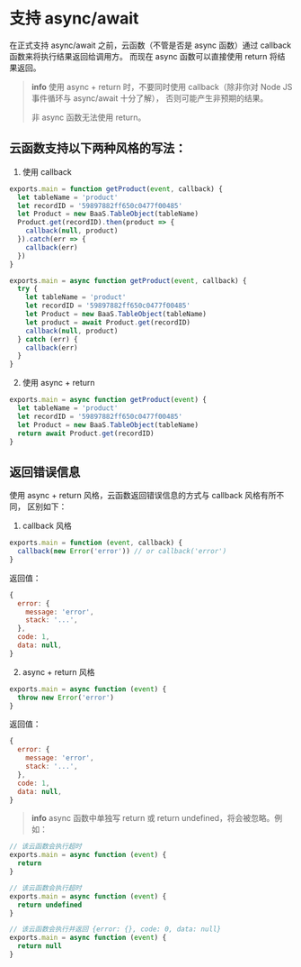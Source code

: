 # 支持 async/await

在正式支持 async/await 之前，云函数（不管是否是 async 函数）通过 callback 函数来将执行结果返回给调用方。
而现在 async 函数可以直接使用 return 将结果返回。

> **info**
> 使用 async + return 时，不要同时使用 callback（除非你对 Node JS 事件循环与 async/await 十分了解），
> 否则可能产生非预期的结果。
>
> 非 async 函数无法使用 return。

## 云函数支持以下两种风格的写法：

1. 使用 callback

  ```javascript
  exports.main = function getProduct(event, callback) {
    let tableName = 'product'
    let recordID = '59897882ff650c0477f00485'
    let Product = new BaaS.TableObject(tableName)
    Product.get(recordID).then(product => {
      callback(null, product)
    }).catch(err => {
      callback(err)
    })
  }
  ```

  ```javascript
  exports.main = async function getProduct(event, callback) {
    try {
      let tableName = 'product'
      let recordID = '59897882ff650c0477f00485'
      let Product = new BaaS.TableObject(tableName)
      let product = await Product.get(recordID)
      callback(null, product)
    } catch (err) {
      callback(err)
    }
  }
  ```

2. 使用 async + return

  ```javascript
  exports.main = async function getProduct(event) {
    let tableName = 'product'
    let recordID = '59897882ff650c0477f00485'
    let Product = new BaaS.TableObject(tableName)
    return await Product.get(recordID)
  }
  ```

## 返回错误信息

使用 async + return 风格，云函数返回错误信息的方式与 callback 风格有所不同，
区别如下：

1. callback 风格

  ```js
  exports.main = function (event, callback) {
    callback(new Error('error')) // or callback('error')
  }
  ```

  返回值：

  ```js
  {
    error: {
      message: 'error',
      stack: '...',
    },
    code: 1,
    data: null,
  }
  ```

2. async + return 风格

  ```js
  exports.main = async function (event) {
    throw new Error('error')
  }
  ```

  返回值：

  ```js
  {
    error: {
      message: 'error',
      stack: '...',
    },
    code: 1,
    data: null,
  }
  ```

  > **info**
  > async 函数中单独写 return 或 return undefined，将会被忽略。例如：

  ```js
  // 该云函数会执行超时
  exports.main = async function (event) {
    return
  }
  ```

  ```js
  // 该云函数会执行超时
  exports.main = async function (event) {
    return undefined
  }
  ```

  ```js
  // 该云函数会执行并返回 {error: {}, code: 0, data: null}
  exports.main = async function (event) {
    return null
  }
  ```
